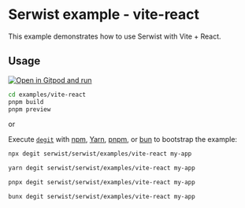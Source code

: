 # Serwist example - vite-react

This example demonstrates how to use Serwist with Vite + React.

## Usage

[![Open in Gitpod and run](https://img.shields.io/badge/Open%20In-Gitpod.io-%231966D2?style=for-the-badge&logo=gitpod)](https://gitpod.io/#https://github.com/serwist/serwist/)

```bash
cd examples/vite-react
pnpm build
pnpm preview
```

or

Execute [`degit`](https://github.com/Rich-Harris/degit) with [npm](https://docs.npmjs.com/cli/init), [Yarn](https://yarnpkg.com/lang/en/docs/cli/create/), [pnpm](https://pnpm.io), or [bun](https://bun.sh) to bootstrap the example:

```bash
npx degit serwist/serwist/examples/vite-react my-app
```

```bash
yarn degit serwist/serwist/examples/vite-react my-app
```

```bash
pnpx degit serwist/serwist/examples/vite-react my-app
```

```bash
bunx degit serwist/serwist/examples/vite-react my-app
```
